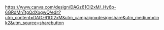 https://www.canva.com/design/DAGz61OI2xM/_Hy6p-6GRdMnTtgQdXogwQ/edit?utm_content=DAGz61OI2xM&utm_campaign=designshare&utm_medium=link2&utm_source=sharebutton
